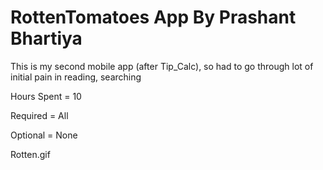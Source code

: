 RottenTomatoes App By Prashant Bhartiya
=====================================

This is my second mobile app (after Tip_Calc), so had to go through lot of initial pain in reading, searching

Hours Spent = 10

Required = All

Optional = None

Rotten.gif
